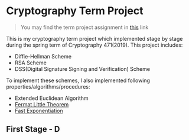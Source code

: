 # Cryptography Term Project

> You may find the term project assignment in [this](www.google.com) link

This is my cryptography term project which implemented stage by stage during the spring term of Cryptography 471(2019). This project includes:

- Diffie-Hellman Scheme
- RSA Scheme
- DSS(Digital Signature Signing and Verification) Scheme

To implement these schemes, I also implemented following properties/algorithms/procedures:

- Extended Euclidean Algorithm
- [Fermat Little Theorem](www.google.com)
- [Fast Exponentiation](https://www.google.com)



## First Stage - D


